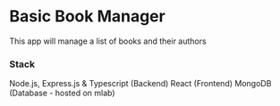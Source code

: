 # Basic Book Manager
This app will manage a list of books and their authors

### Stack
Node.js, Express.js & Typescript (Backend)
React (Frontend)
MongoDB (Database - hosted on mlab)